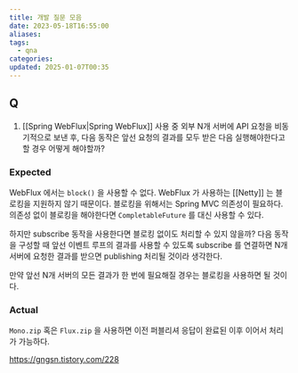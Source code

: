 ```yaml
---
title: 개발 질문 모음
date: 2023-05-18T16:55:00
aliases: 
tags:
  - qna
categories: 
updated: 2025-01-07T00:35
---
```


## Q

1. [[Spring WebFlux|Spring WebFlux]] 사용 중 외부 N개 서버에 API 요청을 비동기적으로 보낸 후, 다음 동작은 앞선 요청의 결과를 모두 받은 다음 실행해야한다고 할 경우 어떻게 해야할까?

### Expected

WebFlux 에서는 `block()` 을 사용할 수 없다. WebFlux 가 사용하는 [[Netty]] 는 블로킹을 지원하지 않기 때문이다. 블로킹을 위해서는 Spring MVC 의존성이 필요하다. 의존성 없이 블로킹을 해야한다면 `CompletableFuture` 를 대신 사용할 수 있다.

하지만 subscribe 동작을 사용한다면 블로킹 없이도 처리할 수 있지 않을까? 다음 동작을 구성할 때 앞선 이벤트 루프의 결과를 사용할 수 있도록 subscribe 를 연결하면 N개 서버에 요청한 결과를 받으면 publishing 처리될 것이라 생각한다.

만약 앞선 N개 서버의 모든 결과가 한 번에 필요해질 경우는 블로킹을 사용하면 될 것이다.

### Actual

`Mono.zip` 혹은 `Flux.zip` 을 사용하면 이전 퍼블리셔 응답이 완료된 이후 이어서 처리가 가능하다.

https://gngsn.tistory.com/228

